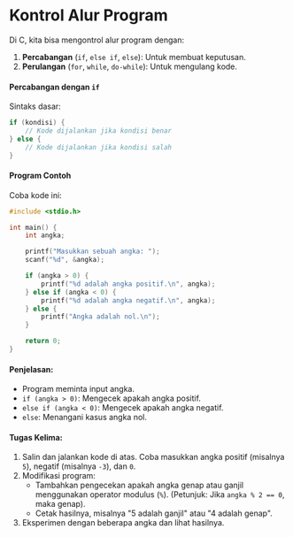 # Kontrol Alur Program
Di C, kita bisa mengontrol alur program dengan:
1. **Percabangan** (`if`, `else if`, `else`): Untuk membuat keputusan.
2. **Perulangan** (`for`, `while`, `do-while`): Untuk mengulang kode.

#### Percabangan dengan `if`
Sintaks dasar:
```c
if (kondisi) {
    // Kode dijalankan jika kondisi benar
} else {
    // Kode dijalankan jika kondisi salah
}
```

#### Program Contoh
Coba kode ini:

```c
#include <stdio.h>

int main() {
    int angka;

    printf("Masukkan sebuah angka: ");
    scanf("%d", &angka);

    if (angka > 0) {
        printf("%d adalah angka positif.\n", angka);
    } else if (angka < 0) {
        printf("%d adalah angka negatif.\n", angka);
    } else {
        printf("Angka adalah nol.\n");
    }

    return 0;
}
```

#### Penjelasan:
- Program meminta input angka.
- `if (angka > 0)`: Mengecek apakah angka positif.
- `else if (angka < 0)`: Mengecek apakah angka negatif.
- `else`: Menangani kasus angka nol.

#### Tugas Kelima:
1. Salin dan jalankan kode di atas. Coba masukkan angka positif (misalnya `5`), negatif (misalnya `-3`), dan `0`.
2. Modifikasi program:
   - Tambahkan pengecekan apakah angka genap atau ganjil menggunakan operator modulus (`%`). (Petunjuk: Jika `angka % 2 == 0`, maka genap).
   - Cetak hasilnya, misalnya "5 adalah ganjil" atau "4 adalah genap".
3. Eksperimen dengan beberapa angka dan lihat hasilnya.